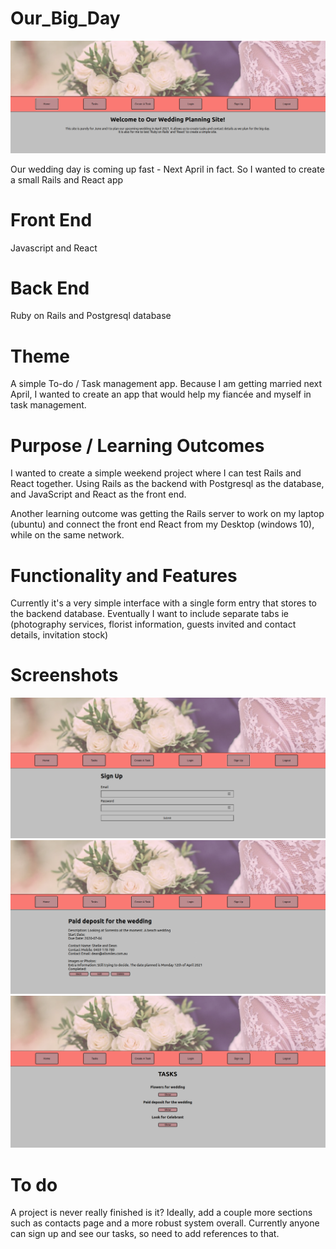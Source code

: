 # Our_Big_Day

![Sitemap](./images/landpage.png)

Our wedding day is coming up fast - Next April in fact. So I wanted to create a small Rails and React app

# Front End

Javascript and React

# Back End

Ruby on Rails and Postgresql database

# Theme

A simple To-do / Task management app. Because I am getting married next April, I wanted to create an app that would help my fiancée and myself in task management.

# Purpose / Learning Outcomes

I wanted to create a simple weekend project where I can test Rails and React together. Using Rails as the backend with Postgresql as the database, and JavaScript and React as the front end.

Another learning outcome was getting the Rails server to work on my laptop (ubuntu) and connect the front end React from my Desktop (windows 10), while on the same network.

# Functionality and Features

Currently it's a very simple interface with a single form entry that stores to the backend database. Eventually I want to include separate tabs ie (photography services, florist information, guests invited and contact details, invitation stock)

# Screenshots

![Sitemap](./images/signUp.png)
![Sitemap](./images/task.png)
![Sitemap](./images/tasks.png)

# To do

A project is never really finished is it? Ideally, add a couple more sections such as contacts page and a more robust system overall. Currently anyone can sign up and see our tasks, so need to add references to that.
